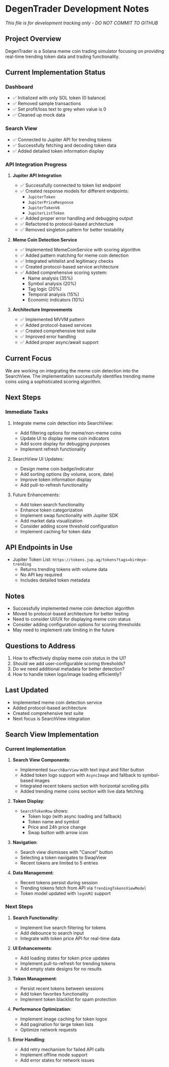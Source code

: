# DegenTrader Development Notes
*This file is for development tracking only - DO NOT COMMIT TO GITHUB*

## Project Overview
DegenTrader is a Solana meme coin trading simulator focusing on providing real-time trending token data and trading functionality.

## Current Implementation Status

### Dashboard
- ✅ Initialized with only SOL token (0 balance)
- ✅ Removed sample transactions
- ✅ Set profit/loss text to grey when value is 0
- ✅ Cleaned up mock data

### Search View
- ✅ Connected to Jupiter API for trending tokens
- ✅ Successfully fetching and decoding token data
- ✅ Added detailed token information display

### API Integration Progress
1. **Jupiter API Integration**
   - ✅ Successfully connected to token list endpoint
   - ✅ Created response models for different endpoints:
     - `JupiterToken`
     - `JupiterPriceResponse`
     - `JupiterTokenV6`
     - `JupiterListToken`
   - ✅ Added proper error handling and debugging output
   - ✅ Refactored to protocol-based architecture
   - ✅ Removed singleton pattern for better testability

2. **Meme Coin Detection Service**
   - ✅ Implemented MemeCoinService with scoring algorithm
   - ✅ Added pattern matching for meme coin detection
   - ✅ Integrated whitelist and legitimacy checks
   - ✅ Created protocol-based service architecture
   - ✅ Added comprehensive scoring system:
     - Name analysis (35%)
     - Symbol analysis (20%)
     - Tag logic (20%)
     - Temporal analysis (15%)
     - Economic indicators (10%)

3. **Architecture Improvements**
   - ✅ Implemented MVVM pattern
   - ✅ Added protocol-based services
   - ✅ Created comprehensive test suite
   - ✅ Improved error handling
   - ✅ Added proper async/await support

## Current Focus
We are working on integrating the meme coin detection into the SearchView. The implementation successfully identifies trending meme coins using a sophisticated scoring algorithm.

## Next Steps

### Immediate Tasks
1. Integrate meme coin detection into SearchView:
   - Add filtering options for meme/non-meme coins
   - Update UI to display meme coin indicators
   - Add score display for debugging purposes
   - Implement refresh functionality

2. SearchView UI Updates:
   - Design meme coin badge/indicator
   - Add sorting options (by volume, score, date)
   - Improve token information display
   - Add pull-to-refresh functionality

3. Future Enhancements:
   - Add token search functionality
   - Enhance token categorization
   - Implement swap functionality with Jupiter SDK
   - Add market data visualization
   - Consider adding score threshold configuration
   - Implement caching for token data

## API Endpoints in Use
- Jupiter Token List: `https://tokens.jup.ag/tokens?tags=birdeye-trending`
  - Returns trending tokens with volume data
  - No API key required
  - Includes detailed token metadata

## Notes
- Successfully implemented meme coin detection algorithm
- Moved to protocol-based architecture for better testing
- Need to consider UI/UX for displaying meme coin status
- Consider adding configuration options for scoring thresholds
- May need to implement rate limiting in the future

## Questions to Address
1. How to effectively display meme coin status in the UI?
2. Should we add user-configurable scoring thresholds?
3. Do we need additional metadata for better detection?
4. How to handle token logo/image loading efficiently?

## Last Updated
- Implemented meme coin detection service
- Added protocol-based architecture
- Created comprehensive test suite
- Next focus is SearchView integration

## Search View Implementation

### Current Implementation

1. **Search View Components**:
   - Implemented `SearchBarView` with text input and filter button
   - Added token logo support with `AsyncImage` and fallback to symbol-based images
   - Integrated recent tokens section with horizontal scrolling pills
   - Added trending meme coins section with live data fetching

2. **Token Display**:
   - `SearchTokenRow` shows:
     - Token logo (with async loading and fallback)
     - Token name and symbol
     - Price and 24h price change
     - Swap button with arrow icon

3. **Navigation**:
   - Search view dismisses with "Cancel" button
   - Selecting a token navigates to SwapView
   - Recent tokens are limited to 5 entries

4. **Data Management**:
   - Recent tokens persist during session
   - Trending tokens fetch from API via `TrendingTokensViewModel`
   - Token model updated with `logoURI` support

### Next Steps

1. **Search Functionality**:
   - Implement live search filtering for tokens
   - Add debounce to search input
   - Integrate with token price API for real-time data

2. **UI Enhancements**:
   - Add loading states for token price updates
   - Implement pull-to-refresh for trending tokens
   - Add empty state designs for no results

3. **Token Management**:
   - Persist recent tokens between sessions
   - Add token favorites functionality
   - Implement token blacklist for spam protection

4. **Performance Optimization**:
   - Implement image caching for token logos
   - Add pagination for large token lists
   - Optimize network requests

5. **Error Handling**:
   - Add retry mechanism for failed API calls
   - Implement offline mode support
   - Add error states for network issues
